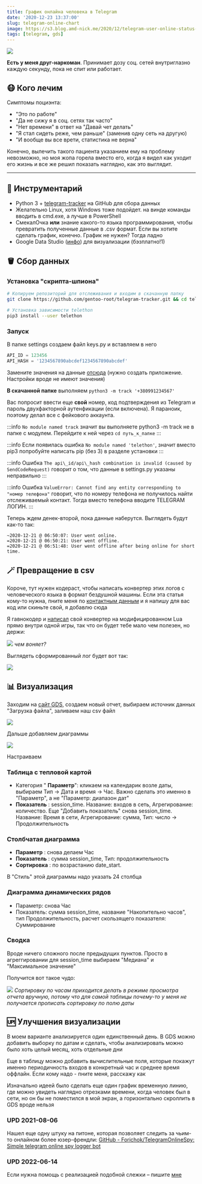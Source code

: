 ```yaml
---
title: График онлайна человека в Telegram
date: '2020-12-23 13:37:00'
slug: telegram-online-chart
image: https://s3.blog.amd-nick.me/2020/12/telegram-user-online-status-graph.png
tags: [telegram, gds]
---
```


![](https://s3.blog.amd-nick.me/2020/12/telegram-user-online-status-graph.png)

**Есть у меня друг-наркоман**. Принимает дозу соц. сетей внутриглазно каждую секунду, пока не спит или работает.

<!--truncate-->

## 😷 Кого лечим

Симптомы поциэнта:

- "Это по работе"
- "Да не сижу я в соц. сетях так часто"
- "Нет времени" в ответ на "Давай чет делать"
- "Я стал сидеть реже, чем раньше" (заменив одну сеть на другую)
- "И вообще вы все врети, статистика не верна"

Конечно, вылечить такого пациента указанием ему на проблему невозможно, но моя жопа горела вместо его, когда я видел как уходит его жизнь и все же решил показать наглядно, как это выглядит.

* * *

## 🍴 Инструментарий

- Python 3 + [telegram-tracker](https://github.com/gentoo-root/telegram-tracker) на GitHub для сбора данных
- Желательно Linux, хотя Windows тоже подойдет. на винде команды вводить в cmd.exe, а лучше в PowerShell
- СмекалОчка **или** знание какого-то языка программирования, чтобы превратить полученные данные в .csv формат. Если вы хотите сделать график, конечно. График не нужен? Тогда ладно
- Google Data Studio ([инфо](https://t.me/uFeed/14)) для визуализации (бэзплатно!1)

## 🪣 Сбор данных

### Установка "скрипта-шпиона"

```bash
# Копируем репозиторий для отслеживания и входим в скачанную папку
git clone https://github.com/gentoo-root/telegram-tracker.git && cd telegram-tracker

# Установка зависимости telethon
pip3 install --user telethon
```

### Запуск

В папке settings создаем файл keys.py и вставляем в него

```py
API_ID = 123456
API_HASH = '1234567890abcdef1234567890abcdef'
```

Замените значения на данные [отсюда](https://my.telegram.org/apps) (нужно создать приложение. Настройки вроде не имеют значения)

**В скачанной папке** выполняем
`python3 -m track '+380991234567'`

Вас попросит ввести еще **свой** номер, код подтверждения из Telegram и пароль двухфакторной аутенфикации (если включена). Я параноик, поэтому делал все с фейкового аккаунта.

:::info
`No module named track` значит вы выполняете python3 -m track не в папке с модулем. Перейдите к ней через `cd путь_к_папке`
:::

:::info
Если появилась ошибка `No module named 'telethon'`, значит вместо pip3 попробуйте написать pip (без 3) в разделе установки
:::

:::info
Ошибка `The api\_id/api\_hash combination is invalid (caused by SendCodeRequest)` говорит о том, что данные в settings.py указаны неправильно
:::

:::info
Ошибка `ValueError: Cannot find any entity corresponding to "номер телефона"` говорит, что по номеру телефона не получилось найти отслеживаемый контакт. Тогда вместо телефона вводите TELEGRAM ЛОГИН.
:::

Теперь ждем денек-второй, пока данные наберутся. Выглядеть будут как-то так:

```
~2020-12-21 @ 06:50:07: User went online.
=2020-12-21 @ 06:50:21: User went offline.
=2020-12-21 @ 06:51:48: User went offline after being online for short time.
```

## 🪄 Превращение в csv

Короче, тут нужен кодераст, чтобы написать конвертер этих логов с человеческого языка в формат бездушной машины. Если эта статья кому-то нужна, пните меня по [контактным данным](about) и я напишу для вас код или скиньте свой, я добавлю сюда

Я гавнокодер и [написал](https://gist.github.com/AMD-NICK/ea2bd29d9db782fadd456865e4ea770c) свой конвертер на модифицированном Lua прямо внутри одной игры, так что он будет тебе мало чем полезен, но держи:

![](https://s3.blog.amd-nick.me/2020/12/image.png)
*чем воняет?*

Выглядеть сформированный лог будет вот так:

![](https://s3.blog.amd-nick.me/2020/12/image-1.png)

## 📊 Визуализация

Заходим на [сайт GDS](https://datastudio.google.com), создаем новый отчет, выбираем источник данных "Загрузка файла", заливаем наш csv файл

![](https://s3.blog.amd-nick.me/2020/12/image-2.png)

Дальше добавляем диаграммы

![](https://s3.blog.amd-nick.me/2020/12/image-3.png)

Настраиваем

### Таблица с тепловой картой

- Категория " **Параметр**": кликаем на календарик возле даты, выбираем Тип -> Дата и время -> Час. Важно сделать это именно в "Параметр", а не "Параметр: диапазон дат"
- **Показатель** : session\_time. Название: входов в сеть, Агрегирование: количество. Еще "Добавить показатель" снова session\_time. Название: Время в сети, Агрегирование: сумма, Тип: число -> Продолжительность

### Столбчатая диаграмма

- **Параметр** : снова делаем Час
- **Показатель** : сумма session\_time, Тип: продолжительность
- **Сортировка** : по возрастанию date\_start.

В "Стиль" этой диаграммы надо указать 24 столбца

### Диаграмма динамических рядов

- Параметр: снова Час
- Показатель: сумма session\_time, название "Накопительно часов", тип Продолжительность, расчет скользящего показателя: Суммирование

### Сводка

Вроде ничего сложного после предыдущих пунктов. Просто в агреггировании для session\_time выбираем "Медиана" и "Максимальное значение"

Получится вот такое чудо:

![](https://s3.blog.amd-nick.me/2020/12/image-4.png)
*Сортировку по часам приходится делать в режиме просмотра отчета вручную, потому что для самой таблицы почему-то у меня не получается прописать сортировку по полю даты*

## 🆙 Улучшения визуализации

В моем варианте анализируется один единственный день. В GDS можно добавить выборку по датам и сделать, чтобы анализировать можно было хоть целый месяц, хоть отдельные дни

Еще в таблицу можно добавить вычислительные поля, которые покажут именно периодичность входов в конкретный час и среднее время оффлайн. Если кому надо - пните меня, расскажу как

Изначально идеей было сделать еще один график временную линию, где можно увидеть наглядно отрезками времени, когда человек был в сети, но он бы не поместился в мой экран, а горизонтально скроллить в GDS вроде нельзя

### UPD 2021-08-06

Нашел еще одну штуку на питоне, которая позволяет следить за чьим-то онлайном более юзер-френдли: [GitHub - Forichok/TelegramOnlineSpy: Simple telegram online spy logger bot](https://github.com/Forichok/TelegramOnlineSpy)

### UPD 2022-06-14

Если нужна помощь с реализацией подобной слежки – пишите [мне](/about)
